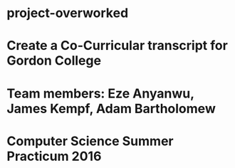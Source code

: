 # project-overworked
#
# Create a Co-Curricular transcript for Gordon College
#
# Team members: Eze Anyanwu, James Kempf, Adam Bartholomew
#
# Computer Science Summer Practicum 2016

